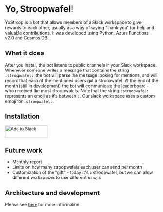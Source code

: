 # Yo, Stroopwafel!

YoStroop is a bot that allows members of a Slack workspace to give rewards to each other, usually as a way of saying "thank you" for help and valuable contributions. 
It was developed using Python, Azure Functions v2.0 and Cosmos DB.

## What it does

After you install, the bot listens to public channels in your Slack workspace. Whenever someone writes a message that contains the string `:stroopwafel:`, the bot will parse the message looking for mentions, and will record that each of the mentioned users got a stroopwafel. At the end of the month (still in development) the bot will communicate the leaderboard - who received the most stroopwafels. Note that the string `:stroopwafel:` represents an emoji as it's between `:`. Our slack workspace uses a custom emoji for `:stroopwafel:`.

## Installation

<a href="https://slack.com/oauth/authorize?scope=channels:history%20users.profile:read%20chat:write&client_id=412513733287.419967497237"><img alt="Add to Slack" height="40" width="139" src="https://platform.slack-edge.com/img/add_to_slack.png" srcset="https://platform.slack-edge.com/img/add_to_slack.png 1x, https://platform.slack-edge.com/img/add_to_slack@2x.png 2x" /></a>

## Future work

* Monthly report
* Limits on how many stroopwafels each user can send per month
* Customization of the "gift" - today it's a stroopwafel, but we can allow different workspaces to use different emojis

## Architecture and development

Please see [here](https://meyerperin.com/post/yo-stroopwafel/) for more information.

